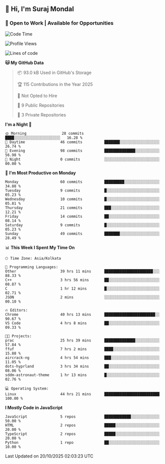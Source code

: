 ## 👋 Hi, I'm Suraj Mondal
### 🚀 Open to Work | Available for Opportunities

<!--START_SECTION:waka-->
![Code Time](http://img.shields.io/badge/Code%20Time-97%20hrs%2010%20mins-blue)

![Profile Views](http://img.shields.io/badge/Profile%20Views-215-blue)

![Lines of code](https://img.shields.io/badge/From%20Hello%20World%20I%27ve%20Written-100.4%20thousand%20lines%20of%20code-blue)

**🐱 My GitHub Data** 

> 📦 93.0 kB Used in GitHub's Storage 
 > 
> 🏆 115 Contributions in the Year 2025
 > 
> 🚫 Not Opted to Hire
 > 
> 📜 9 Public Repositories 
 > 
> 🔑 3 Private Repositories 
 > 
**I'm a Night 🦉** 

```text
🌞 Morning                28 commits          ████░░░░░░░░░░░░░░░░░░░░░   16.28 % 
🌆 Daytime                46 commits          ███████░░░░░░░░░░░░░░░░░░   26.74 % 
🌃 Evening                98 commits          ██████████████░░░░░░░░░░░   56.98 % 
🌙 Night                  0 commits           ░░░░░░░░░░░░░░░░░░░░░░░░░   00.00 % 
```
📅 **I'm Most Productive on Monday** 

```text
Monday                   60 commits          █████████░░░░░░░░░░░░░░░░   34.88 % 
Tuesday                  9 commits           █░░░░░░░░░░░░░░░░░░░░░░░░   05.23 % 
Wednesday                10 commits          █░░░░░░░░░░░░░░░░░░░░░░░░   05.81 % 
Thursday                 21 commits          ███░░░░░░░░░░░░░░░░░░░░░░   12.21 % 
Friday                   14 commits          ██░░░░░░░░░░░░░░░░░░░░░░░   08.14 % 
Saturday                 9 commits           █░░░░░░░░░░░░░░░░░░░░░░░░   05.23 % 
Sunday                   49 commits          ███████░░░░░░░░░░░░░░░░░░   28.49 % 
```


📊 **This Week I Spent My Time On** 

```text
🕑︎ Time Zone: Asia/Kolkata

💬 Programming Languages: 
Other                    39 hrs 11 mins      ██████████████████████░░░   88.33 % 
C++                      3 hrs 56 mins       ██░░░░░░░░░░░░░░░░░░░░░░░   08.87 % 
C                        1 hr 12 mins        █░░░░░░░░░░░░░░░░░░░░░░░░   02.71 % 
JSON                     2 mins              ░░░░░░░░░░░░░░░░░░░░░░░░░   00.10 % 

🔥 Editors: 
Chrome                   40 hrs 13 mins      ███████████████████████░░   90.67 % 
VS Code                  4 hrs 8 mins        ██░░░░░░░░░░░░░░░░░░░░░░░   09.33 % 

🐱‍💻 Projects: 
prac                     25 hrs 39 mins      ██████████████░░░░░░░░░░░   57.84 % 
ffuf                     7 hrs 2 mins        ████░░░░░░░░░░░░░░░░░░░░░   15.88 % 
aircrack-ng              4 hrs 54 mins       ███░░░░░░░░░░░░░░░░░░░░░░   11.05 % 
dots-hyprland            3 hrs 34 mins       ██░░░░░░░░░░░░░░░░░░░░░░░   08.06 % 
sddm-astronaut-theme     1 hr 13 mins        █░░░░░░░░░░░░░░░░░░░░░░░░   02.76 % 

💻 Operating System: 
Linux                    44 hrs 21 mins      █████████████████████████   100.00 % 
```

**I Mostly Code in JavaScript** 

```text
JavaScript               5 repos             ████████████░░░░░░░░░░░░░   50.00 % 
HTML                     2 repos             █████░░░░░░░░░░░░░░░░░░░░   20.00 % 
TypeScript               2 repos             █████░░░░░░░░░░░░░░░░░░░░   20.00 % 
Python                   1 repo              ██░░░░░░░░░░░░░░░░░░░░░░░   10.00 % 
```




 Last Updated on 20/10/2025 02:03:23 UTC
<!--END_SECTION:waka-->
